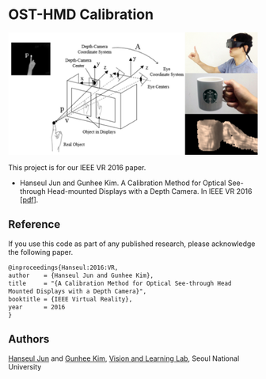 # OST-HMD Calibration

![alt tag](https://github.com/hanseuljun/OST-HMD-Calibration/blob/master/promotional-image.jpg)

This project is for our IEEE VR 2016 paper.

- Hanseul Jun and Gunhee Kim. A Calibration Method for Optical See-through Head-mounted Displays with a Depth Camera. In IEEE VR 2016 [[pdf](https://github.com/hanseuljun/OST-HMD-Calibration/blob/master/vr2016_osthmdcalib.pdf)].

## Reference

If you use this code as part of any published research, please acknowledge the following paper.
```
@inproceedings{Hanseul:2016:VR,
author    = {Hanseul Jun and Gunhee Kim},
title     = "{A Calibration Method for Optical See-through Head Mounted Displays with a Depth Camera}",
booktitle = {IEEE Virtual Reality},
year      = 2016
}
```

## Authors
[Hanseul Jun](http://hanseuljun.com) and [Gunhee Kim](http://www.cs.cmu.edu/~gunhee/), 
[Vision and Learning Lab](http://vision.snu.ac.kr), Seoul National University
